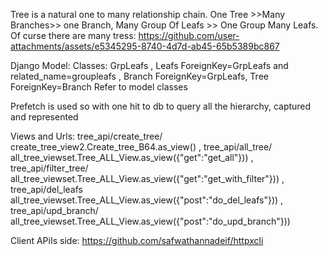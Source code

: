 Tree is a natural  one to many relationship chain. One Tree >>Many Branches>> one Branch, Many Group Of  Leafs >>  One Group Many Leafs.
Of curse  there are many tress: https://github.com/user-attachments/assets/e5345295-8740-4d7d-ab45-65b5389bc867

Django Model: Classes: 
		GrpLeafs , 
		Leafs ForeignKey=GrpLeafs and related_name=groupleafs ,
		Branch ForeignKey=GrpLeafs,
		Tree  ForeignKey=Branch
Refer to model classes 
				
Prefetch is used so with one hit to db to query all the hierarchy, captured and represented

Views and Urls:
tree_api/create_tree/				create_tree_view2.Create_tree_B64.as_view() ,
tree_api/all_tree/				 		all_tree_viewset.Tree_ALL_View.as_view({"get":"get_all"})) ,
tree_api/filter_tree/ 				all_tree_viewset.Tree_ALL_View.as_view({"get":"get_with_filter"})) ,
tree_api/del_leafs					all_tree_viewset.Tree_ALL_View.as_view({"post":"do_del_leafs"})) ,
tree_api/upd_branch/				all_tree_viewset.Tree_ALL_View.as_view({"post":"do_upd_branch"}))

Client APiIs side: https://github.com/safwathannadeif/httpxcli
